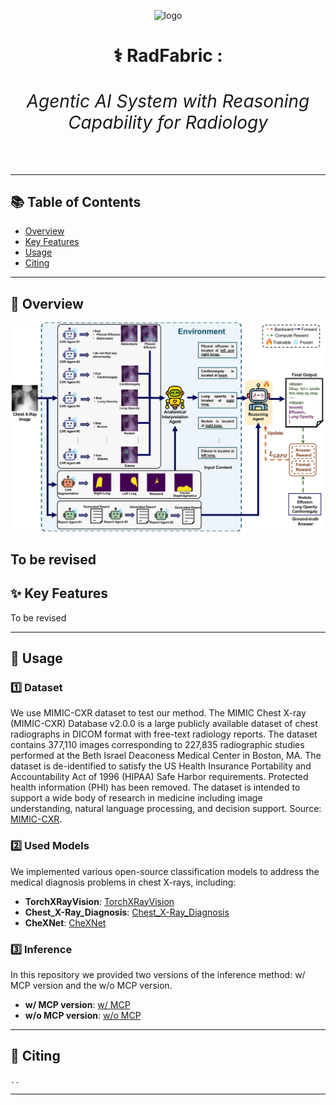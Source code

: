 <div align="center">
 
![logo](https://github.com/souvikmajumder26/Multi-Agent-Medical-Assistant/blob/main/assets/logo_rounded.png)

<h1 align="center"><strong>⚕️ RadFabric :<h6 align="center">Agentic AI System with Reasoning Capability for Radiology</h6></strong></h1>

</div>

----


## 📚 Table of Contents
- [Overview](#overview)
- [Key Features](#key-features)
- [Usage](#usage)
- [Citing](#citing)

----

## 📌 Overview <a name="overview"></a>

![image](https://github.com/yidong11/Towards-Multi-Modal-Agentic-AI-System-for-Chest-X-Ray/blob/main/assets/framework.jpg)

To be revised 
---


## ✨ Key Features  <a name="key-features"></a>

To be revised 

---

## 🚀 Usage  <a name="usage"></a>


### 1️⃣ Dataset 

We use MIMIC-CXR dataset to test our method. The MIMIC Chest X-ray (MIMIC-CXR) Database v2.0.0 is a large publicly available dataset of chest radiographs in DICOM format with free-text radiology reports. The dataset contains 377,110 images corresponding to 227,835 radiographic studies performed at the Beth Israel Deaconess Medical Center in Boston, MA. The dataset is de-identified to satisfy the US Health Insurance Portability and Accountability Act of 1996 (HIPAA) Safe Harbor requirements. Protected health information (PHI) has been removed. The dataset is intended to support a wide body of research in medicine including image understanding, natural language processing, and decision support. Source: [MIMIC-CXR](https://physionet.org/content/mimic-cxr/2.1.0/).


### 2️⃣ Used Models  

We implemented various open-source classification models to address the medical diagnosis problems in chest X-rays, including:
- **TorchXRayVision**: [TorchXRayVision](Used_Models/TXV_Models)
- **Chest_X-Ray_Diagnosis**: [Chest_X-Ray_Diagnosis](Used_Models/Chest_X-Ray_Diagnosis)
- **CheXNet**: [CheXNet](Used_Models/CheXNet)

### 3️⃣ Inference  

In this repository we provided two versions of the inference method: w/ MCP version and the w/o MCP version.
- **w/ MCP version**: [w/ MCP](CXReason_with_MCP)
- **w/o MCP version**: [w/o MCP](CXReason_without_MCP)

---

## 📝 Citing <a name="citing"></a>
```
..
```

---
